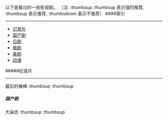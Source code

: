 以下是看过的一些影视剧。
（注: :thumbsup :thumbsup 表示强烈推荐, :thumbsup 表示推荐, :thumbsdown 表示不推荐）
####索引    
***
- [记录片](#1)
- [国产剧](#2)
- [日剧](#3)
- [俄剧](#4)
- [美剧](#5)
- [动漫](#6)

#####<span id="1">纪录片</span>
***
最后的棒棒 :thumbsup :thumbsup
##### <span id="2">国产剧</span>
大染坊 :thumbsup :thumbsup
